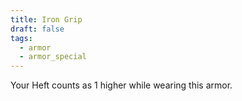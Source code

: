 ```yaml
---
title: Iron Grip
draft: false
tags:
  - armor
  - armor_special
---
```

Your Heft counts as 1 higher while wearing this armor.